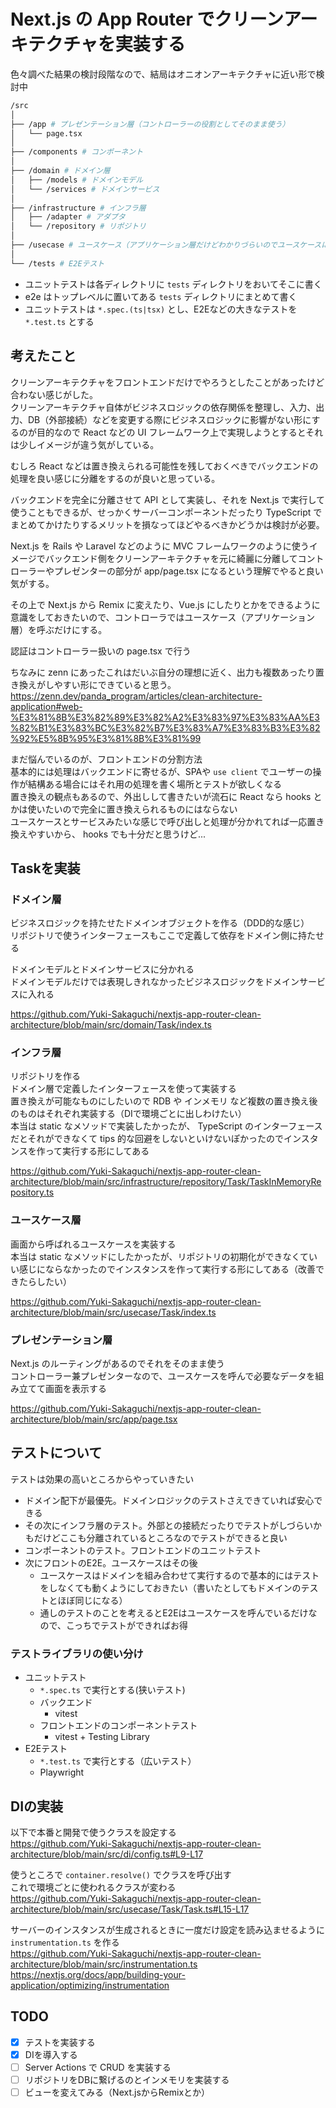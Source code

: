 # Next.js の App Router でクリーンアーキテクチャを実装する

色々調べた結果の検討段階なので、結局はオニオンアーキテクチャに近い形で検討中

```bash
/src
│
├── /app # プレゼンテーション層（コントローラーの役割としてそのまま使う）
│   └── page.tsx
│
├── /components # コンポーネント
│
├── /domain # ドメイン層
│   ├── /models # ドメインモデル
│   └── /services # ドメインサービス
│
├── /infrastructure # インフラ層
│   ├── /adapter # アダプタ
│   └── /repository # リポジトリ
│
├── /usecase # ユースケース（アプリケーション層だけどわかりづらいのでユースケースにする）
│
└── /tests # E2Eテスト
```

- ユニットテストは各ディレクトリに `tests` ディレクトリをおいてそこに書く
- e2e はトップレベルに置いてある `tests` ディレクトリにまとめて書く
- ユニットテストは `*.spec.(ts|tsx)` とし、E2Eなどの大きなテストを `*.test.ts` とする


## 考えたこと
クリーンアーキテクチャをフロントエンドだけでやろうとしたことがあったけど合わない感じがした。  
クリーンアーキテクチャ自体がビジネスロジックの依存関係を整理し、入力、出力、DB（外部接続）などを変更する際にビジネスロジックに影響がない形にするのが目的なので React などの UI フレームワーク上で実現しようとするとそれは少しイメージが違う気がしている。  

むしろ React などは置き換えられる可能性を残しておくべきでバックエンドの処理を良い感じに分離をするのが良いと思っている。

バックエンドを完全に分離させて API として実装し、それを Next.js で実行して使うこともできるが、せっかくサーバーコンポーネントだったり TypeScript でまとめてかけたりするメリットを損なってほどやるべきかどうかは検討が必要。  

Next.js を Rails や Laravel などのように MVC フレームワークのように使うイメージでバックエンド側をクリーンアーキテクチャを元に綺麗に分離してコントローラーやプレゼンターの部分が app/page.tsx になるという理解でやると良い気がする。  

その上で Next.js から Remix に変えたり、Vue.js にしたりとかをできるように意識をしておきたいので、コントローラではユースケース（アプリケーション層）を呼ぶだけにする。

認証はコントローラー扱いの page.tsx で行う

ちなみに zenn にあったこれはだいぶ自分の理想に近く、出力も複数あったり置き換えがしやすい形にできていると思う。  
https://zenn.dev/panda_program/articles/clean-architecture-application#web-%E3%81%8B%E3%82%89%E3%82%A2%E3%83%97%E3%83%AA%E3%82%B1%E3%83%BC%E3%82%B7%E3%83%A7%E3%83%B3%E3%82%92%E5%8B%95%E3%81%8B%E3%81%99

まだ悩んでいるのが、フロントエンドの分割方法  
基本的には処理はバックエンドに寄せるが、SPAや `use client` でユーザーの操作が結構ある場合にはそれ用の処理を書く場所とテストが欲しくなる  
置き換えの観点もあるので、外出しして書きたいが流石に React なら hooks とかは使いたいので完全に置き換えられるものにはならない  
ユースケースとサービスみたいな感じで呼び出しと処理が分かれてれば一応置き換えやすいから、 hooks でも十分だと思うけど...

## Taskを実装

### ドメイン層
ビジネスロジックを持たせたドメインオブジェクトを作る（DDD的な感じ）  
リポジトリで使うインターフェースもここで定義して依存をドメイン側に持たせる  

ドメインモデルとドメインサービスに分かれる  
ドメインモデルだけでは表現しきれなかったビジネスロジックをドメインサービスに入れる

https://github.com/Yuki-Sakaguchi/nextjs-app-router-clean-architecture/blob/main/src/domain/Task/index.ts


### インフラ層
リポジトリを作る  
ドメイン層で定義したインターフェースを使って実装する  
置き換えが可能なものにしたいので RDB や インメモリ など複数の置き換え後のものはそれぞれ実装する（DIで環境ごとに出しわけたい）  
本当は static なメソッドで実装したかったが、 TypeScript のインターフェースだとそれができなくて tips 的な回避をしないといけないぽかったのでインスタンスを作って実行する形にしてある

https://github.com/Yuki-Sakaguchi/nextjs-app-router-clean-architecture/blob/main/src/infrastructure/repository/Task/TaskInMemoryRepository.ts


### ユースケース層
画面から呼ばれるユースケースを実装する  
本当は static なメソッドにしたかったが、リポジトリの初期化ができなくていい感じにならなかったのでインスタンスを作って実行する形にしてある（改善できたらしたい）  

https://github.com/Yuki-Sakaguchi/nextjs-app-router-clean-architecture/blob/main/src/usecase/Task/index.ts


### プレゼンテーション層
Next.js のルーティングがあるのでそれをそのまま使う  
コントローラー兼プレゼンターなので、ユースケースを呼んで必要なデータを組み立てて画面を表示する  

https://github.com/Yuki-Sakaguchi/nextjs-app-router-clean-architecture/blob/main/src/app/page.tsx


## テストについて
テストは効果の高いところからやっていきたい  

- ドメイン配下が最優先。ドメインロジックのテストさえできていれば安心できる
- その次にインフラ層のテスト。外部との接続だったりでテストがしづらいかもだけどここも分離されているところなのでテストができると良い
- コンポーネントのテスト。フロントエンドのユニットテスト
- 次にフロントのE2E。ユースケースはその後
  - ユースケースはドメインを組み合わせて実行するので基本的にはテストをしなくても動くようにしておきたい（書いたとしてもドメインのテストとほぼ同じになる）
  - 通しのテストのことを考えるとE2Eはユースケースを呼んでいるだけなので、こっちでテストができればお得

### テストライブラリの使い分け

- ユニットテスト
  - `*.spec.ts` で実行とする(狭いテスト)
  - バックエンド
    - vitest
  - フロントエンドのコンポーネントテスト
    - vitest + Testing Library
- E2Eテスト
  - `*.test.ts` で実行とする（広いテスト）
  - Playwright

## DIの実装
以下で本番と開発で使うクラスを設定する  
https://github.com/Yuki-Sakaguchi/nextjs-app-router-clean-architecture/blob/main/src/di/config.ts#L9-L17

使うところで `container.resolve()` でクラスを呼び出す  
これで環境ごとに使われるクラスが変わる  
https://github.com/Yuki-Sakaguchi/nextjs-app-router-clean-architecture/blob/main/src/usecase/Task/Task.ts#L15-L17

サーバーのインスタンスが生成されるときに一度だけ設定を読み込ませるように `instrumentation.ts` を作る  
https://github.com/Yuki-Sakaguchi/nextjs-app-router-clean-architecture/blob/main/src/instrumentation.ts  
https://nextjs.org/docs/app/building-your-application/optimizing/instrumentation  



## TODO
- [x] テストを実装する
- [x] DIを導入する
- [ ] Server Actions で CRUD を実装する
- [ ] リポジトリをDBに繋げるのとインメモリを実装する
- [ ] ビューを変えてみる（Next.jsからRemixとか）
